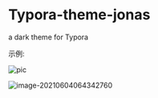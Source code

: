 # Typora-theme-jonas
a dark theme for Typora

示例:

![pic](F:\GitHub\Typora-theme-jonas\README.assets\image-20210604064249870.png)

![image-20210604064342760](F:\GitHub\Typora-theme-jonas\README.assets\image-20210604064342760.png)

